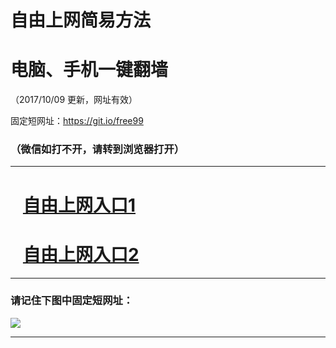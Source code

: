 ﻿# 自由上网简易方法

# 电脑、手机一键翻墙

（2017/10/09 更新，网址有效）

固定短网址：https://git.io/free99

### （微信如打不开，请转到浏览器打开）


***





# &nbsp;&nbsp; <a href="http://ft1924824660.fwq-tz-1001.info/fwqtz01.html?t=100900122965 " target="_blank">自由上网入口1</a>
# &nbsp;&nbsp; <a href="http://ft1454524482.fwq-tz-1002.info/fwqtz02.html?t=100900113549 " target="_blank">自由上网入口2</a>
***

### 请记住下图中固定短网址：

<img src="https://s3-us-west-2.amazonaws.com/fwq-1001/yjfq-20170905okok.png" /> 


***

